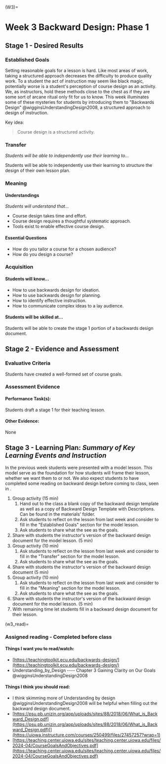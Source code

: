 <!-- prettier-ignore-start -->
(W3)=
# Week 3 Backward Design: Phase 1
<!-- prettier-ignore-end -->

## Stage 1 - Desired Results

### Established Goals

Setting reasonable goals for a lesson is hard. Like most areas of work, taking a
structured approach decreases the difficulty to produce quality work. To a
student the act of instruction may seem like black magic, potentially worse is a
student's perception of course design as an activity. We, as instructors, hold
these methods close to the chest as if they are some sort of arcane ritual only
fit for us to know. This week illuminates some of these mysteries for students
by introducing them to "Backwards Design" @wigginsUnderstandingDesign2008, a
structured approach to design of instruction.

Key idea:

> Course design is a structured activity.

### Transfer

_Students will be able to independently use their learning to…_

Students will be able to independently use their learning to structure the
design of their own lesson plan.

### Meaning

#### Understandings

_Students will understand that…_

-   Course design takes time and effort.
-   Course design requires a thoughtful systematic approach.
-   Tools exist to enable effective course design.

#### Essential Questions

-   How do you tailor a course for a chosen audience?
-   How do you design a course?

### Acquisition

#### Students will know…

-   How to use backwards design for ideation.
-   How to use backwards design for planning.
-   How to identify effective instruction.
-   How to communicate complex ideas to a lay audience.

#### Students will be skilled at…

Students will be able to create the stage 1 portion of a backwards design
document.

## Stage 2 - Evidence and Assessment

### Evaluative Criteria

Students have created a well-formed set of course goals.

### Assessment Evidence

#### Performance Task(s):

Students draft a stage 1 for their teaching lesson.

#### Other Evidence:

None

## Stage 3 - Learning Plan: _Summary of Key Learning Events and Instruction_

In the previous week students were presented with a model lesson. This model
serve as the foundation for how students will frame their lesson, whether we
want them to or not. We also expect students to have completed some reading on
backward design before coming to class, seen in [](#w3_read).

1. Group activity (15 min)
    1. Hand out to the class a blank copy of the backward design template as
       well as a copy of Backward Design Template with Descriptions. Can be
       found in the materials' folder.
    2. Ask students to reflect on the lesson from last week and consider to fill
       in the "Established Goals" section for the model lesson.
    3. Ask students to share what the see as the goals.
2. Share with students the instructor's version of the backward design document
   for the model lesson. (5 min)
3. Group activity (10 min)
    1. Ask students to reflect on the lesson from last week and consider to fill
       in the "Transfer" section for the model lesson.
    2. Ask students to share what the see as the goals.
4. Share with students the instructor's version of the backward design document
   (5 min)
5. Group activity (10 min)
    1. Ask students to reflect on the lesson from last week and consider to fill
       in the "Meaning" section for the model lesson.
    2. Ask students to share what the see as the goals.
6. Share with students the instructor's version of the backward design document
   for the model lesson. (5 min)
7. With remaining time let students fill in a backward design document for their
   lesson.

<!-- prettier-ignore-start -->
(w3_read)=
### Assigned reading - Completed before class
<!-- prettier-ignore-end -->

#### Things I want you to read/watch:

-   [https://teachingtoolkit.ecu.edu/backwards-design/](https://teachingtoolkit.ecu.edu/backwards-design/)
-   Understanding_by_Design ---- Chapter 3 Gaining Clarity on Our Goals
    @wigginsUnderstandingDesign2008

#### Things I think you should read:

-   I think skimming more of Understanding by design
    @wigginsUnderstandingDesign2008 will be helpful when filling out the
    backward design document.
-   [https://psu.pb.unizin.org/app/uploads/sites/88/2018/06/What_is_Backward_Design.pdf](https://psu.pb.unizin.org/app/uploads/sites/88/2018/06/What_is_Backward_Design.pdf)[](https://uiowa.instructure.com/courses/250499/files/27457257?wrap=1)
-   [https://teaching.center.uiowa.edu/sites/teaching.center.uiowa.edu/files/2024-04/CourseGoalsAndObjectives.pdf](https://teaching.center.uiowa.edu/sites/teaching.center.uiowa.edu/files/2024-04/CourseGoalsAndObjectives.pdf)
